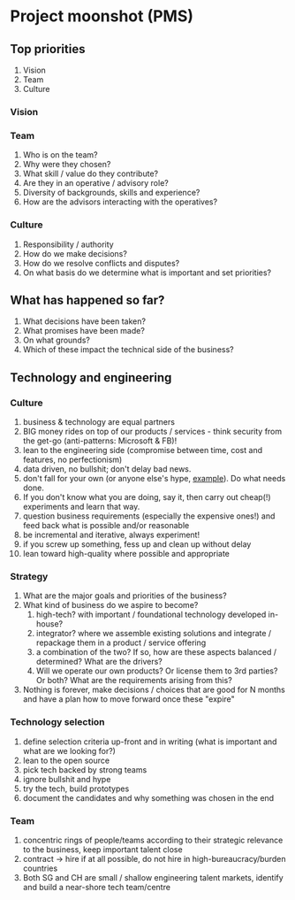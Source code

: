 # Project moonshot (PMS)

## Top priorities
 1. Vision
 1. Team
 1. Culture

### Vision

### Team
 1. Who is on the team?
 1. Why were they chosen?
 1. What skill / value do they contribute?
 1. Are they in an operative / advisory role?
 1. Diversity of backgrounds, skills and experience?
 1. How are the advisors interacting with the operatives?

### Culture
 1. Responsibility / authority
 1. How do we make decisions? 
 1. How do we resolve conflicts and disputes?
 1. On what basis do we determine what is important and set priorities?

## What has happened so far?
 1. What decisions have been taken?
 1. What promises have been made?
 1. On what grounds?
 1. Which of these impact the technical side of the business?

## Technology and engineering

### Culture

 1. business & technology are equal partners
 1. BIG money rides on top of our products / services - think security from the get-go (anti-patterns: Microsoft & FB)!
 1. lean to the engineering side (compromise between time, cost and features, no perfectionism)
 1. data driven, no bullshit; don't delay bad news.
 1. don't fall for your own (or anyone else's hype, [example](https://cointelegraph.com/news/we-dont-need-blockchain-r3-consortium-after-59-million-research)). Do what needs done.
 1. If you don't know what you are doing, say it, then carry out cheap(!) experiments and learn that way.
 1. question business requirements (especially the expensive ones!) and feed back what is possible and/or reasonable
 1. be incremental and iterative, always experiment!
 1. if you screw up something, fess up and clean up without delay
 1. lean toward high-quality where possible and appropriate

### Strategy 

 1. What are the major goals and priorities of the business?
 1. What kind of business do we aspire to become?
    1. high-tech? with important / foundational technology developed in-house?
    1. integrator? where we assemble existing solutions and integrate / repackage them in a product / service offering
    1. a combination of the two? If so, how are these aspects balanced / determined? What are the drivers?
    1. Will we operate our own products? Or license them to 3rd parties? Or both? What are the requirements arising from this?
 1. Nothing is forever, make decisions / choices that are good for N months and have a plan how to move forward once these "expire"

### Technology selection

 1. define selection criteria up-front and in writing (what is important and what are we looking for?)
 1. lean to the open source
 1. pick tech backed by strong teams
 1. ignore bullshit and hype
 1. try the tech, build prototypes
 1. document the candidates and why something was chosen in the end

### Team

 1. concentric rings of people/teams according to their strategic relevance to the business, keep important talent close
 1. contract -> hire if at all possible, do not hire in high-bureaucracy/burden countries
 1. Both SG and CH are small / shallow engineering talent markets, identify and build a near-shore tech team/centre
